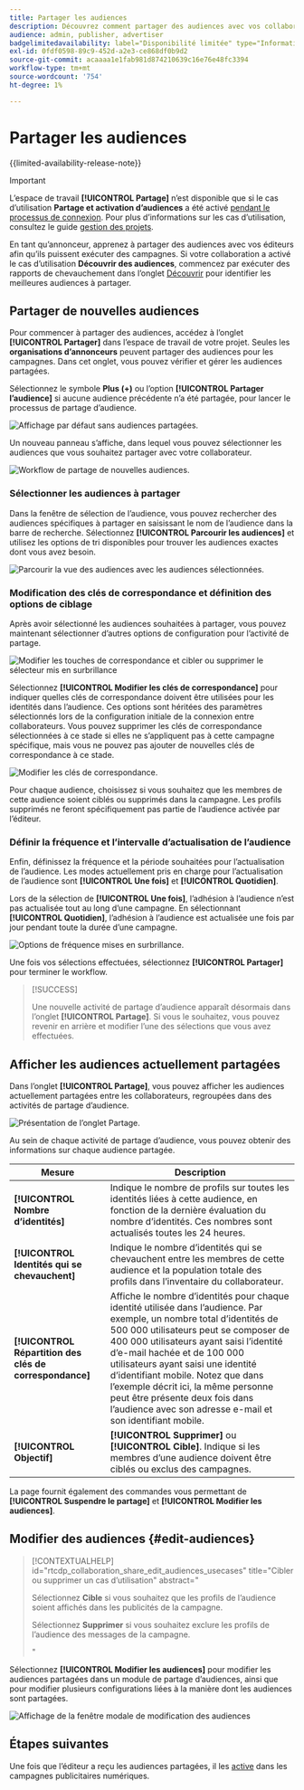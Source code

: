 ```yaml
---
title: Partager les audiences
description: Découvrez comment partager des audiences avec vos collaborateurs pour les campagnes publicitaires.
audience: admin, publisher, advertiser
badgelimitedavailability: label="Disponibilité limitée" type="Informative" url="https://helpx.adobe.com/legal/product-descriptions/real-time-customer-data-platform-collaboration.html newtab=true"
exl-id: 0fdf0598-89c9-452d-a2e3-ce868df0b9d2
source-git-commit: acaaaa1e1fab981d874210639c16e76e48fc3394
workflow-type: tm+mt
source-wordcount: '754'
ht-degree: 1%

---
```


# Partager les audiences

{{limited-availability-release-note}}

>[!IMPORTANT]
>
>L’espace de travail **[!UICONTROL Partage]** n’est disponible que si le cas d’utilisation **Partage et activation d’audiences** a été activé [pendant le processus de connexion](../connect/establishing-connections.md#connection-settings). Pour plus d’informations sur les cas d’utilisation, consultez le guide [gestion des projets](./manage-projects.md#project-use-cases).

En tant qu’annonceur, apprenez à partager des audiences avec vos éditeurs afin qu’ils puissent exécuter des campagnes. Si votre collaboration a activé le cas d’utilisation **Découvrir des audiences**, commencez par exécuter des rapports de chevauchement dans l’onglet [Découvrir](/help/guide/collaborate/discover.md) pour identifier les meilleures audiences à partager.

## Partager de nouvelles audiences

Pour commencer à partager des audiences, accédez à l’onglet **[!UICONTROL Partager]** dans l’espace de travail de votre projet. Seules les **organisations d’annonceurs** peuvent partager des audiences pour les campagnes. Dans cet onglet, vous pouvez vérifier et gérer les audiences partagées.

Sélectionnez le symbole **Plus (+)** ou l’option **[!UICONTROL Partager l’audience]** si aucune audience précédente n’a été partagée, pour lancer le processus de partage d’audience.

![Affichage par défaut sans audiences partagées.](/help/assets/collaborate/share/share-new-audiences.png)

Un nouveau panneau s’affiche, dans lequel vous pouvez sélectionner les audiences que vous souhaitez partager avec votre collaborateur.

![Workflow de partage de nouvelles audiences.](/help/assets/collaborate/share/share-audiences-workflow.png)

### Sélectionner les audiences à partager

Dans la fenêtre de sélection de l’audience, vous pouvez rechercher des audiences spécifiques à partager en saisissant le nom de l’audience dans la barre de recherche. Sélectionnez **[!UICONTROL Parcourir les audiences]** et utilisez les options de tri disponibles pour trouver les audiences exactes dont vous avez besoin.

![Parcourir la vue des audiences avec les audiences sélectionnées.](/help/assets/collaborate/share/browse-audiences-view.png)

### Modification des clés de correspondance et définition des options de ciblage

Après avoir sélectionné les audiences souhaitées à partager, vous pouvez maintenant sélectionner d’autres options de configuration pour l’activité de partage.

![Modifier les touches de correspondance et cibler ou supprimer le sélecteur mis en surbrillance](/help/assets/collaborate/share/match-keys-and-targeting.png)

Sélectionnez **[!UICONTROL Modifier les clés de correspondance]** pour indiquer quelles clés de correspondance doivent être utilisées pour les identités dans l’audience. Ces options sont héritées des paramètres sélectionnés lors de la configuration initiale de la connexion entre collaborateurs. Vous pouvez supprimer les clés de correspondance sélectionnées à ce stade si elles ne s’appliquent pas à cette campagne spécifique, mais vous ne pouvez pas ajouter de nouvelles clés de correspondance à ce stade.

![Modifier les clés de correspondance.](/help/assets/collaborate/share/update-match-keys.png)

Pour chaque audience, choisissez si vous souhaitez que les membres de cette audience soient ciblés ou supprimés dans la campagne. Les profils supprimés ne feront spécifiquement pas partie de l’audience activée par l’éditeur.

### Définir la fréquence et l’intervalle d’actualisation de l’audience

Enfin, définissez la fréquence et la période souhaitées pour l’actualisation de l’audience. Les modes actuellement pris en charge pour l’actualisation de l’audience sont **[!UICONTROL Une fois]** et **[!UICONTROL Quotidien]**.

Lors de la sélection de **[!UICONTROL Une fois]**, l’adhésion à l’audience n’est pas actualisée tout au long d’une campagne. En sélectionnant **[!UICONTROL Quotidien]**, l’adhésion à l’audience est actualisée une fois par jour pendant toute la durée d’une campagne.

![Options de fréquence mises en surbrillance.](/help/assets/collaborate/share/audience-refresh-frequency.png)

Une fois vos sélections effectuées, sélectionnez **[!UICONTROL Partager]** pour terminer le workflow.

>[!SUCCESS]
>
>Une nouvelle activité de partage d’audience apparaît désormais dans l’onglet **[!UICONTROL Partage]**. Si vous le souhaitez, vous pouvez revenir en arrière et modifier l’une des sélections que vous avez effectuées.

## Afficher les audiences actuellement partagées

Dans l’onglet **[!UICONTROL Partage]**, vous pouvez afficher les audiences actuellement partagées entre les collaborateurs, regroupées dans des activités de partage d’audience.

![Présentation de l’onglet Partage.](/help/assets/collaborate/share/share-tab-overview.png)

<!--

The banner at the top of the page shows figures across all audience sharing activities. 

![The hero banner in the sharing tab.](/help/assets/collaborate/share/share-hero-banner.png)


|Metric | Description |
|---------|----------|
| **[!UICONTROL Shared audiences]** | Indicates the number of audiences shared between collaborators in this project, across all audience sharing modules. |
| **[!UICONTROL Estimated addressable reach]** | Indicates the approximate number of profiles that you can reach across all the audiences that are currently shared in the project. [TODO: ADD INFORMATION ABOUT HOW THIS IS CALCULATED] |
| **[!UICONTROL Target identities]** | The number of identities across all audiences shared in this project for which you selected to target the profiles. |
| **[!UICONTROL Suppress identities]** | The number of identities across all audiences shared in this project for which you selected to suppress the profiles and thereby not target them in campaigns. |

-->

Au sein de chaque activité de partage d’audience, vous pouvez obtenir des informations sur chaque audience partagée.

| Mesure | Description |
|---------|----------|
| **[!UICONTROL Nombre d’identités]** | Indique le nombre de profils sur toutes les identités liées à cette audience, en fonction de la dernière évaluation du nombre d’identités. Ces nombres sont actualisés toutes les 24 heures. |
| **[!UICONTROL Identités qui se chevauchent]** | Indique le nombre d’identités qui se chevauchent entre les membres de cette audience et la population totale des profils dans l’inventaire du collaborateur. |
| **[!UICONTROL Répartition des clés de correspondance]** | Affiche le nombre d’identités pour chaque identité utilisée dans l’audience. Par exemple, un nombre total d’identités de 500 000 utilisateurs peut se composer de 400 000 utilisateurs ayant saisi l’identité d’e-mail hachée et de 100 000 utilisateurs ayant saisi une identité d’identifiant mobile. Notez que dans l’exemple décrit ici, la même personne peut être présente deux fois dans l’audience avec son adresse e-mail et son identifiant mobile. |
| **[!UICONTROL Objectif]** | **[!UICONTROL Supprimer]** ou **[!UICONTROL Cible]**. Indique si les membres d’une audience doivent être ciblés ou exclus des campagnes. |

La page fournit également des commandes vous permettant de **[!UICONTROL Suspendre le partage]** et **[!UICONTROL Modifier les audiences]**.

## Modifier des audiences {#edit-audiences}

>[!CONTEXTUALHELP]
>id="rtcdp_collaboration_share_edit_audiences_usecases"
>title="Cibler ou supprimer un cas d’utilisation"
>abstract="<p>Sélectionnez **Cible** si vous souhaitez que les profils de l’audience soient affichés dans les publicités de la campagne.</p> <p>Sélectionnez **Supprimer** si vous souhaitez exclure les profils de l’audience des messages de la campagne.</p>"

Sélectionnez **[!UICONTROL Modifier les audiences]** pour modifier les audiences partagées dans un module de partage d’audiences, ainsi que pour modifier plusieurs configurations liées à la manière dont les audiences sont partagées.

![Affichage de la fenêtre modale de modification des audiences](/help/assets/collaborate/share/edit-audiences-modal.png)

<!--

Search for audiences that you want to add to the sharing module. 

For each audience, you can select whether you'd like to target or suppress those profiles in campaigns. 

To remove an audience from the sharing module, select the trash can icon [TODO: add spectrum icon and folder].

Select how often you would like the audience membership to be refreshed and the date range within which you want the membership of the audience to be refreshed. 

TODO: are there any limitations for frequency in the M1 release?

-->

## Étapes suivantes

Une fois que l’éditeur a reçu les audiences partagées, il les [active](/help/guide/collaborate/activate.md) dans les campagnes publicitaires numériques.
